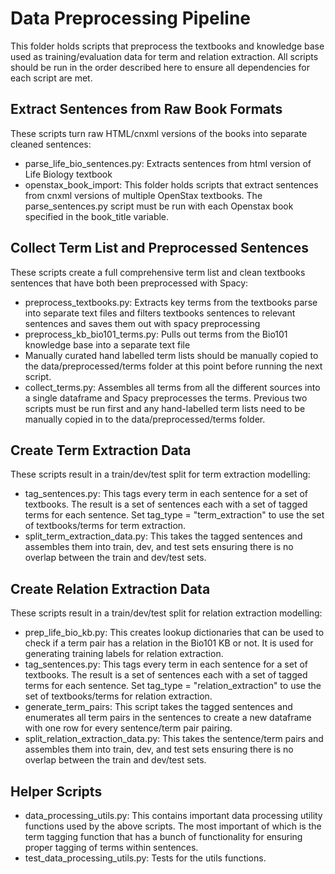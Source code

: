 # Data Preprocessing Pipeline

This folder holds scripts that preprocess the textbooks and knowledge base used as training/evaluation
data for term and relation extraction. All scripts should be run in the order described here to 
ensure all dependencies for each script are met.

## Extract Sentences from Raw Book Formats

These scripts turn raw HTML/cnxml versions of the books into separate cleaned sentences:

  - parse_life_bio_sentences.py: Extracts sentences from html version of Life Biology textbook
  - openstax_book_import: This folder holds scripts that extract sentences from cnxml versions of
    multiple OpenStax textbooks. The parse_sentences.py script must be run with each Openstax book specified in
    the book_title variable.

## Collect Term List and Preprocessed Sentences

These scripts create a full comprehensive term list and clean textbooks sentences that
have both been preprocessed with Spacy:

  - preprocess_textbooks.py: Extracts key terms from the textbooks parse into separate text files
    and filters textbooks sentences to relevant sentences and saves them out with spacy preprocessing
  - preprocess_kb_bio101_terms.py: Pulls out terms from the Bio101 knowledge base into a separate text file
  - Manually curated hand labelled term lists should be manually copied to the data/preprocessed/terms folder at this point 
    before running the next script. 
  - collect_terms.py: Assembles all terms from all the different sources into a single dataframe and
    Spacy preprocesses the terms. Previous two scripts must be run first and any hand-labelled term lists
    need to be manually copied in to the data/preprocessed/terms folder.

## Create Term Extraction Data

These scripts result in a train/dev/test split for term extraction modelling:

  - tag_sentences.py: This tags every term in each sentence for a set of textbooks. The result is
    a set of sentences each with a set of tagged terms for each sentence. Set tag_type = 
    "term_extraction" to use the set of textbooks/terms for term extraction.
  - split_term_extraction_data.py: This takes the tagged sentences and assembles them into 
    train, dev, and test sets ensuring there is no overlap between the train and dev/test sets.

## Create Relation Extraction Data

These scripts result in a train/dev/test split for relation extraction modelling:

  - prep_life_bio_kb.py: This creates lookup dictionaries that can be used to check if a term pair
    has a relation in the Bio101 KB or not. It is used for generating training labels for
    relation extraction.
  - tag_sentences.py: This tags every term in each sentence for a set of textbooks. The result is
    a set of sentences each with a set of tagged terms for each sentence. Set tag_type = 
    "relation_extraction" to use the set of textbooks/terms for relation extraction.
  - generate_term_pairs: This script takes the tagged sentences and enumerates all term pairs
    in the sentences to create a new dataframe with one row for every sentence/term pair pairing.
  - split_relation_extraction_data.py: This takes the sentence/term pairs and assembles them into 
    train, dev, and test sets ensuring there is no overlap between the train and dev/test sets.

## Helper Scripts

  - data_processing_utils.py: This contains important data processing utility functions used by the above
    scripts. The most important of which is the term tagging function that has a bunch of functionality
    for ensuring proper tagging of terms within sentences.
  - test_data_processing_utils.py: Tests for the utils functions.